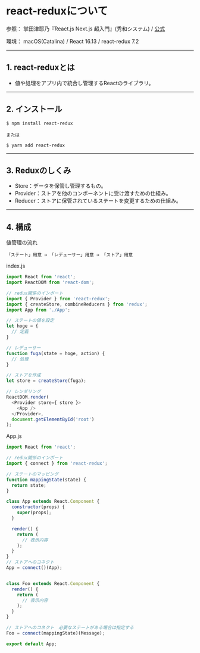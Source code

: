 # react-reduxについて

参照：
掌田津耶乃『React.js Next.js 超入門』(秀和システム) / 
[公式](https://react-redux.js.org/)

環境：
macOS(Catalina) / React 16.13 / react-redux 7.2

---
## 1. react-reduxとは

- 値や処理をアプリ内で統合し管理するReactのライブラリ。
---

## 2. インストール

```
$ npm install react-redux

または

$ yarn add react-redux
```

---

## 3. Reduxのしくみ

- Store：データを保管し管理するもの。
- Provider：ストアを他のコンポーネントに受け渡すための仕組み。
- Reducer：ストアに保管されているステートを変更するための仕組み。

---

## 4. 構成

値管理の流れ
```
「ステート」用意 → 「レデューサー」用意 → 「ストア」用意 
```

index.js
```JavaScript
import React from 'react';
import ReactDOM from 'react-dom';

// redux関係のインポート
import { Provider } from 'react-redux';
import { createStore, combineReducers } from 'redux';
import App from './App';

// ステートの値を設定
let hoge = {
  // 定義
}

// レデューサー
function fuga(state = hoge, action) {
  // 処理
}

// ストアを作成
let store = createStore(fuga);

// レンダリング
ReactDOM.render(
  <Provider store={ store }>
    <App />
  </Provider>,
  document.getElementById('root')
);
```

App.js
```JavaScript
import React from 'react';

// redux関係のインポート
import { connect } from 'react-redux';

// ステートのマッピング
function mappingState(state) {
  return state;
}

class App extends React.Component {
  constructor(props) {
    super(props);
  }

  render() {
    return (
      // 表示内容
    );
  }
}
// ストアへのコネクト
App = connect()(App);


class Foo extends React.Component {
  render() {
    return (
      // 表示内容
    );
  }
}

// ストアへのコネクト　必要なステートがある場合は指定する
Foo = connect(mappingState)(Message);

export default App;
```